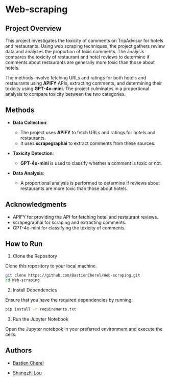 # Web-scraping

## Project Overview

This project investigates the toxicity of comments on TripAdvisor for hotels and restaurants. Using web scraping techniques, the project gathers review data and analyzes the proportion of toxic comments. The analysis compares the toxicity of restaurant and hotel reviews to determine if comments about restaurants are generally more toxic than those about hotels.

The methods involve fetching URLs and ratings for both hotels and restaurants using **APIFY** APIs, extracting comments, and determining their toxicity using **GPT-4o-mini**. The project culminates in a proportional analysis to compare toxicity between the two categories.

## Methods

- **Data Collection**: 
  - The project uses **APIFY** to fetch URLs and ratings for hotels and restaurants.
  - It uses **scrapegraphai** to extract comments from these sources.
  
- **Toxicity Detection**:
  - **GPT-4o-mini** is used to classify whether a comment is toxic or not.

- **Data Analysis**:
  - A proportional analysis is performed to determine if reviews about restaurants are more toxic than those about hotels.

## Acknowledgments

- APIFY for providing the API for fetching hotel and restaurant reviews.
- scrapegraphai for scraping and extracting comments.
-	GPT-4o-mini for classifying the toxicity of comments.



## How to Run

1.	Clone the Repository

Clone this repository to your local machine.

```bash
git clone https://github.com/BastienCherel/Web-scraping.git
cd Web-scraping
```

2.	Install Dependencies

Ensure that you have the required dependencies by running:

```bash
pip install -r requirements.txt
```

3.	Run the Jupyter Notebook

Open the Jupyter notebook in your preferred environment and execute the cells.


## Authors

- [Bastien Cherel](https://github.com/BastienCherel)  

- [Shangzhi Lou](https://github.com/ShangzhiLou)  
